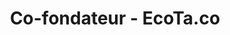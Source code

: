 ---
title: "Co-fondateur - EcoTa.co"
company: "EcoTa.co"
role: "Co-fondateur"
start_date: "2012-01-01"
end_date: "2017-01-01"
current: false
location: "Lille, France"
type: "startup"
order: 7
skills:
  - "Entrepreneurship"
  - "Startup"
  - "Co-founding"
  - "Full-Stack Development"
description: "Création et développement d'une startup. Leadership technique et produit, développement de l'équipe."
achievements:
  - "Levée de fonds de 500k€"
  - "Développement d'une plateforme de covoiturage"
  - "Équipe de 8 personnes"
  - "Programme d'accélération Euratechnologies"
---